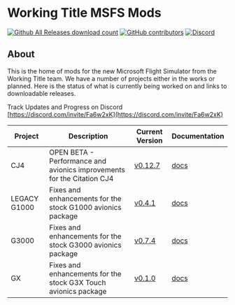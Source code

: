 # Working Title MSFS Mods

[![Github All Releases download count](https://img.shields.io/github/downloads/Working-Title-MSFS-Mods/fspackages/total?style=flat-square)](https://github.com/Working-Title-MSFS-Mods/fspackages/releases)
[![GitHub contributors](https://img.shields.io/github/contributors-anon/Working-Title-MSFS-Mods/fspackages?style=flat-square)](https://github.com/Working-Title-MSFS-Mods/fspackages/graphs/contributors)
[![Discord](https://img.shields.io/discord/750764704175226992.svg?label=&logo=discord&logoColor=ffffff&color=7389D8&labelColor=6A7EC2&style=flat-square)](https://discord.gg/Fa6w2xK)

## About

This is the home of mods for the new Microsoft Flight Simulator from the Working Title team.  We have a number of projects either in the works or planned.  Here is the status of what is currently being worked on and links to downloadable releases.

Track Updates and Progress on Discord [https://discord.com/invite/Fa6w2xK](https://discord.com/invite/Fa6w2xK)

| Project      | Description                                                            | Current Version                                                                           | Documentation                                                                                   |
| ------------ | ---------------------------------------------------------------------- | ----------------------------------------------------------------------------------------- | ----------------------------------------------------------------------------------------------- |
| CJ4          | OPEN BETA - Performance and avionics improvements for the Citation CJ4 | [v0.12.7](https://github.com/Working-Title-MSFS-Mods/fspackages/releases/tag/cj4-v0.12.7) | [docs](https://github.com/Working-Title-MSFS-Mods/fspackages/tree/main/docs/workingtitle-cj4)   |
| LEGACY G1000 | Fixes and enhancements for the stock G1000 avionics package            | [v0.4.1](https://github.com/Working-Title-MSFS-Mods/fspackages/releases/tag/g1000-v0.4.1) | [docs](https://github.com/Working-Title-MSFS-Mods/fspackages/tree/main/docs/workingtitle-g1000) |
| G3000        | Fixes and enhancements for the stock G3000 avionics package            | [v0.7.4](https://github.com/Working-Title-MSFS-Mods/fspackages/releases/tag/g3000-v0.7.4) | [docs](https://github.com/Working-Title-MSFS-Mods/fspackages/tree/main/docs/workingtitle-g3000) |
| GX           | Fixes and enhancements for the stock G3X Touch avionics package        | [v0.1.0](https://github.com/Working-Title-MSFS-Mods/fspackages/releases/tag/gx-v0.1.0)    | [docs](https://github.com/Working-Title-MSFS-Mods/fspackages/tree/main/docs/workingtitle-gx)    |
